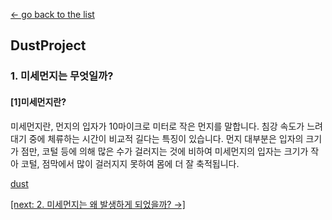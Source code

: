 [← go back to the list](https://juhye96.github.io/Courses)

## DustProject

### 1. 미세먼지는 무엇일까?

#### [1]미세먼지란?

미세먼지란, 먼지의 입자가 10마이크로 미터로 작은 먼지를 말합니다. 침강 속도가 느려 대기 중에 체류하는 시간이 비교적 길다는 특징이 있습니다. 먼지 대부분은 입자의 크기가 점만, 코털 등에 의해 많은 수가 걸러지는 것에 비하여 미세먼지의 입자는 크기가 작아 코털, 점막에서 많이 걸러지지 못하여 몸에 더 잘 축적됩니다.

[dust](data:image/https://image.shutterstock.com/image-photo/huge-dust-stormsand-stormhaboob-covering-450w-1024521679.jpg)


[[next: 2. 미세먼지는 왜 발생하게 되었을까? →]](b.md)

